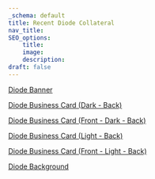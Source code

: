 ```yaml
---
_schema: default
title: Recent Diode Collateral
nav_title:
SEO_options:
    title:
    image:
    description:
draft: false
---
```

[Diode Banner](/uploads/2023-diode-banner.svg)

[Diode Business Card (Dark - Back)](/uploads/2023-diode-business-card-dark-back.svg)

[Diode Business Card (Front - Dark - Back)](/uploads/2023-diode-business-card-dark-front.svg)

[Diode Business Card (Light - Back)](/uploads/2023-diode-business-card-light-back.svg)

[Diode Business Card (Front - Light - Back)](/uploads/2023-diode-business-card-light-front.svg)

[Diode Background](/uploads/2024-07-polka-diode-bg.png)

&nbsp;

&nbsp;